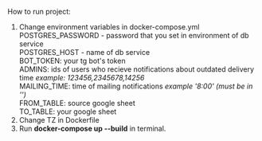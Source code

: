 How to run project:  
1. Change environment variables in docker-compose.yml  
      POSTGRES_PASSWORD - password that you set in environment of db service  
      POSTGRES_HOST - name of db  service  
      BOT_TOKEN: your tg bot's token  
      ADMINS: ids of users who recieve notifications about outdated delivery time *example: 123456,2345678,14256*  
      MAILING_TIME: time of mailing notifications *example '8:00' (must be in '')*  
      FROM_TABLE: source google sheet  
      TO_TABLE: your google sheet  
2. Change TZ in Dockerfile  
2. Run __docker-compose up --build__ in terminal.  
